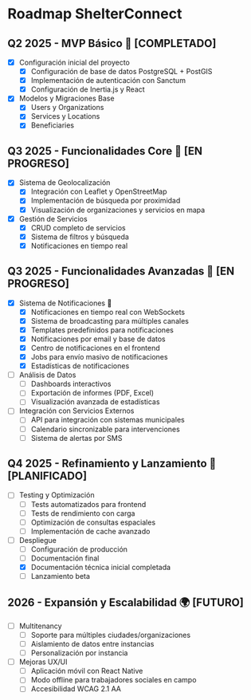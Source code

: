 # Roadmap ShelterConnect

## Q2 2025 - MVP Básico 🚀 [COMPLETADO]

- [x] Configuración inicial del proyecto
  - [x] Configuración de base de datos PostgreSQL + PostGIS
  - [x] Implementación de autenticación con Sanctum
  - [x] Configuración de Inertia.js y React

- [x] Modelos y Migraciones Base
  - [x] Users y Organizations
  - [x] Services y Locations
  - [x] Beneficiaries

## Q3 2025 - Funcionalidades Core 🎯 [EN PROGRESO]

- [x] Sistema de Geolocalización
  - [x] Integración con Leaflet y OpenStreetMap
  - [x] Implementación de búsqueda por proximidad
  - [x] Visualización de organizaciones y servicios en mapa
  
- [x] Gestión de Servicios
  - [x] CRUD completo de servicios
  - [x] Sistema de filtros y búsqueda
  - [x] Notificaciones en tiempo real

## Q3 2025 - Funcionalidades Avanzadas 🚀 [EN PROGRESO]

- [x] Sistema de Notificaciones 📢
  - [x] Notificaciones en tiempo real con WebSockets
  - [x] Sistema de broadcasting para múltiples canales
  - [x] Templates predefinidos para notificaciones
  - [x] Notificaciones por email y base de datos
  - [x] Centro de notificaciones en el frontend
  - [x] Jobs para envío masivo de notificaciones
  - [x] Estadísticas de notificaciones

- [ ] Análisis de Datos
  - [ ] Dashboards interactivos
  - [ ] Exportación de informes (PDF, Excel)
  - [ ] Visualización avanzada de estadísticas

- [ ] Integración con Servicios Externos
  - [ ] API para integración con sistemas municipales
  - [ ] Calendario sincronizable para intervenciones
  - [ ] Sistema de alertas por SMS

## Q4 2025 - Refinamiento y Lanzamiento 🌟 [PLANIFICADO]

- [ ] Testing y Optimización
  - [ ] Tests automatizados para frontend
  - [ ] Tests de rendimiento con carga
  - [ ] Optimización de consultas espaciales
  - [ ] Implementación de cache avanzado

- [ ] Despliegue
  - [ ] Configuración de producción
  - [ ] Documentación final
  - [x] Documentación técnica inicial completada
  - [ ] Lanzamiento beta

## 2026 - Expansión y Escalabilidad 🌍 [FUTURO]

- [ ] Multitenancy
  - [ ] Soporte para múltiples ciudades/organizaciones
  - [ ] Aislamiento de datos entre instancias
  - [ ] Personalización por instancia

- [ ] Mejoras UX/UI
  - [ ] Aplicación móvil con React Native
  - [ ] Modo offline para trabajadores sociales en campo
  - [ ] Accesibilidad WCAG 2.1 AA
